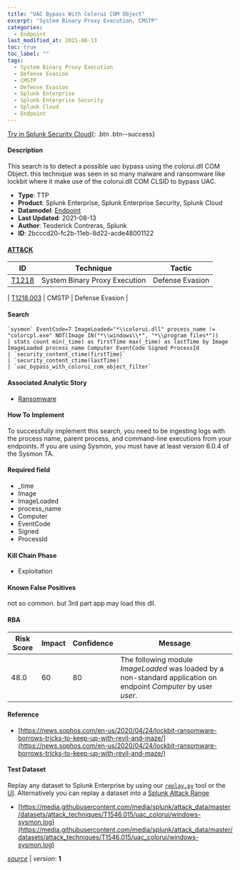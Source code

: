 ```yaml
---
title: "UAC Bypass With Colorui COM Object"
excerpt: "System Binary Proxy Execution, CMSTP"
categories:
  - Endpoint
last_modified_at: 2021-08-13
toc: true
toc_label: ""
tags:
  - System Binary Proxy Execution
  - Defense Evasion
  - CMSTP
  - Defense Evasion
  - Splunk Enterprise
  - Splunk Enterprise Security
  - Splunk Cloud
  - Endpoint
---
```




[Try in Splunk Security Cloud](https://www.splunk.com/en_us/cyber-security.html){: .btn .btn--success}

#### Description

This search is to detect a possible uac bypass using the colorui.dll COM Object. this technique was seen in so many malware and ransomware like lockbit where it make use of the colorui.dll COM CLSID to bypass UAC.

- **Type**: TTP
- **Product**: Splunk Enterprise, Splunk Enterprise Security, Splunk Cloud
- **Datamodel**: [Endpoint](https://docs.splunk.com/Documentation/CIM/latest/User/Endpoint)
- **Last Updated**: 2021-08-13
- **Author**: Teoderick Contreras, Splunk
- **ID**: 2bcccd20-fc2b-11eb-8d22-acde48001122


#### [ATT&CK](https://attack.mitre.org/)

| ID          | Technique   | Tactic         |
| ----------- | ----------- |--------------- |
| [T1218](https://attack.mitre.org/techniques/T1218/) | System Binary Proxy Execution | Defense Evasion |

| [T1218.003](https://attack.mitre.org/techniques/T1218/003/) | CMSTP | Defense Evasion |

#### Search

```
`sysmon` EventCode=7 ImageLoaded="*\\colorui.dll" process_name != "colorcpl.exe" NOT(Image IN("*\\windows\\*", "*\\program files*")) 
| stats count min(_time) as firstTime max(_time) as lastTime by Image ImageLoaded process_name Computer EventCode Signed ProcessId 
| `security_content_ctime(firstTime)` 
| `security_content_ctime(lastTime)` 
| `uac_bypass_with_colorui_com_object_filter`
```

#### Associated Analytic Story
* [Ransomware](/stories/ransomware)


#### How To Implement
To successfully implement this search, you need to be ingesting logs with the process name, parent process, and command-line executions from your endpoints. If you are using Sysmon, you must have at least version 6.0.4 of the Sysmon TA.

#### Required field
* _time
* Image
* ImageLoaded
* process_name
* Computer
* EventCode
* Signed
* ProcessId


#### Kill Chain Phase
* Exploitation


#### Known False Positives
not so common. but 3rd part app may load this dll.


#### RBA

| Risk Score  | Impact      | Confidence   | Message      |
| ----------- | ----------- |--------------|--------------|
| 48.0 | 60 | 80 | The following module $ImageLoaded$ was loaded by a non-standard application on endpoint $Computer$ by user $user$. |




#### Reference

* [https://news.sophos.com/en-us/2020/04/24/lockbit-ransomware-borrows-tricks-to-keep-up-with-revil-and-maze/](https://news.sophos.com/en-us/2020/04/24/lockbit-ransomware-borrows-tricks-to-keep-up-with-revil-and-maze/)



#### Test Dataset
Replay any dataset to Splunk Enterprise by using our [`replay.py`](https://github.com/splunk/attack_data#using-replaypy) tool or the [UI](https://github.com/splunk/attack_data#using-ui).
Alternatively you can replay a dataset into a [Splunk Attack Range](https://github.com/splunk/attack_range#replay-dumps-into-attack-range-splunk-server)

* [https://media.githubusercontent.com/media/splunk/attack_data/master/datasets/attack_techniques/T1546.015/uac_colorui/windows-sysmon.log](https://media.githubusercontent.com/media/splunk/attack_data/master/datasets/attack_techniques/T1546.015/uac_colorui/windows-sysmon.log)



[*source*](https://github.com/splunk/security_content/tree/develop/detections/endpoint/uac_bypass_with_colorui_com_object.yml) \| *version*: **1**